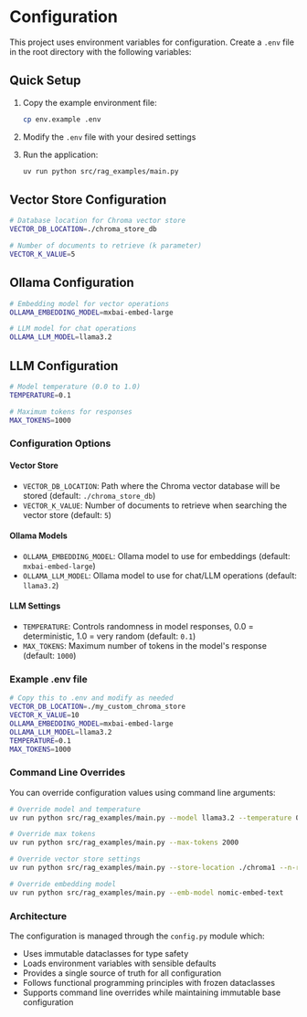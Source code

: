# Configuration

This project uses environment variables for configuration. Create a `.env` file in the root directory with the following variables:

## Quick Setup

1. Copy the example environment file:
   ```bash
   cp env.example .env
   ```

2. Modify the `.env` file with your desired settings

3. Run the application:
   ```bash
   uv run python src/rag_examples/main.py
   ```

## Vector Store Configuration

```bash
# Database location for Chroma vector store
VECTOR_DB_LOCATION=./chroma_store_db

# Number of documents to retrieve (k parameter)
VECTOR_K_VALUE=5
```

## Ollama Configuration

```bash
# Embedding model for vector operations
OLLAMA_EMBEDDING_MODEL=mxbai-embed-large

# LLM model for chat operations
OLLAMA_LLM_MODEL=llama3.2
```

## LLM Configuration

```bash
# Model temperature (0.0 to 1.0)
TEMPERATURE=0.1

# Maximum tokens for responses
MAX_TOKENS=1000
```

### Configuration Options

#### Vector Store
- `VECTOR_DB_LOCATION`: Path where the Chroma vector database will be stored (default: `./chroma_store_db`)
- `VECTOR_K_VALUE`: Number of documents to retrieve when searching the vector store (default: `5`)

#### Ollama Models
- `OLLAMA_EMBEDDING_MODEL`: Ollama model to use for embeddings (default: `mxbai-embed-large`)
- `OLLAMA_LLM_MODEL`: Ollama model to use for chat/LLM operations (default: `llama3.2`)

#### LLM Settings
- `TEMPERATURE`: Controls randomness in model responses, 0.0 = deterministic, 1.0 = very random (default: `0.1`)
- `MAX_TOKENS`: Maximum number of tokens in the model's response (default: `1000`)

### Example .env file

```bash
# Copy this to .env and modify as needed
VECTOR_DB_LOCATION=./my_custom_chroma_store
VECTOR_K_VALUE=10
OLLAMA_EMBEDDING_MODEL=mxbai-embed-large
OLLAMA_LLM_MODEL=llama3.2
TEMPERATURE=0.1
MAX_TOKENS=1000
```

### Command Line Overrides

You can override configuration values using command line arguments:

```bash
# Override model and temperature
uv run python src/rag_examples/main.py --model llama3.2 --temperature 0.5

# Override max tokens
uv run python src/rag_examples/main.py --max-tokens 2000

# Override vector store settings
uv run python src/rag_examples/main.py --store-location ./chroma1 --n-reviews 10

# Override embedding model
uv run python src/rag_examples/main.py --emb-model nomic-embed-text
```

### Architecture

The configuration is managed through the `config.py` module which:
- Uses immutable dataclasses for type safety
- Loads environment variables with sensible defaults
- Provides a single source of truth for all configuration
- Follows functional programming principles with frozen dataclasses
- Supports command line overrides while maintaining immutable base configuration
